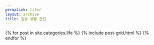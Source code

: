 ```yaml
---
permalink: life/
layout: archive
title: 일상 생활 관련
---
```

<div class="tiles">
{% for post in site.categories.life %}
	{% include post-grid.html %}
{% endfor %}
</div><!-- /.tiles -->
